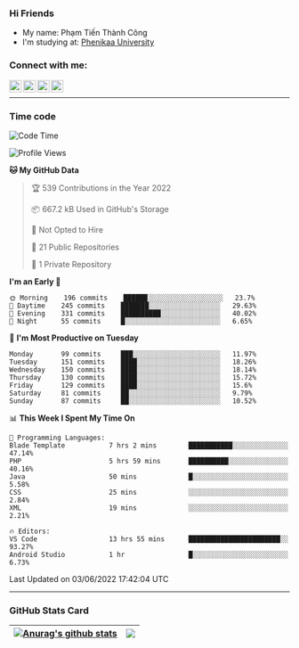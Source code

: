 ### Hi Friends

- My name: Phạm Tiến Thành Công
- I'm studying at: [Phenikaa University]


### Connect with me:
[<img align="left" alt="PhamTienThanhCong | Facebook" width="22px" src="https://upload.wikimedia.org/wikipedia/commons/thumb/1/16/Facebook-icon-1.png/640px-Facebook-icon-1.png" />][facebook]
[<img align="left" alt="PhamTienThanhCong | Zalo" width="22px" src="https://www.anphatpc.com.vn/template/anphat_2020v2/images/icon-zalo.jpg" />][zalo]
[<img align="left" alt="PhamTienThanhCong | LinkedIn" width="22px" src="https://cdn3.iconfinder.com/data/icons/inficons/512/linkedin.png" />][linkedin]
[<img align="left" alt="PhamTienThanhCong | tiktok" width="22px" src="https://cdn.worldvectorlogo.com/logos/tiktok-logo.svg" />][tiktok]

<br />

---

### Time code

<!--START_SECTION:waka-->
![Code Time](http://img.shields.io/badge/Code%20Time-393%20hrs%2056%20mins-blue)

![Profile Views](http://img.shields.io/badge/Profile%20Views-53-blue)

**🐱 My GitHub Data** 

> 🏆 539 Contributions in the Year 2022
 > 
> 📦 667.2 kB Used in GitHub's Storage 
 > 
> 🚫 Not Opted to Hire
 > 
> 📜 21 Public Repositories 
 > 
> 🔑 1 Private Repository 
 > 
**I'm an Early 🐤** 

```text
🌞 Morning    196 commits    ██████░░░░░░░░░░░░░░░░░░░   23.7% 
🌆 Daytime    245 commits    ███████░░░░░░░░░░░░░░░░░░   29.63% 
🌃 Evening    331 commits    ██████████░░░░░░░░░░░░░░░   40.02% 
🌙 Night      55 commits     █░░░░░░░░░░░░░░░░░░░░░░░░   6.65%

```
📅 **I'm Most Productive on Tuesday** 

```text
Monday       99 commits     ███░░░░░░░░░░░░░░░░░░░░░░   11.97% 
Tuesday      151 commits    ████░░░░░░░░░░░░░░░░░░░░░   18.26% 
Wednesday    150 commits    ████░░░░░░░░░░░░░░░░░░░░░   18.14% 
Thursday     130 commits    ████░░░░░░░░░░░░░░░░░░░░░   15.72% 
Friday       129 commits    ████░░░░░░░░░░░░░░░░░░░░░   15.6% 
Saturday     81 commits     ██░░░░░░░░░░░░░░░░░░░░░░░   9.79% 
Sunday       87 commits     ██░░░░░░░░░░░░░░░░░░░░░░░   10.52%

```


📊 **This Week I Spent My Time On** 

```text
💬 Programming Languages: 
Blade Template           7 hrs 2 mins        ███████████░░░░░░░░░░░░░░   47.14% 
PHP                      5 hrs 59 mins       ██████████░░░░░░░░░░░░░░░   40.16% 
Java                     50 mins             █░░░░░░░░░░░░░░░░░░░░░░░░   5.58% 
CSS                      25 mins             ░░░░░░░░░░░░░░░░░░░░░░░░░   2.84% 
XML                      19 mins             ░░░░░░░░░░░░░░░░░░░░░░░░░   2.21%

🔥 Editors: 
VS Code                  13 hrs 55 mins      ███████████████████████░░   93.27% 
Android Studio           1 hr                █░░░░░░░░░░░░░░░░░░░░░░░░   6.73%

```


 Last Updated on 03/06/2022 17:42:04 UTC
<!--END_SECTION:waka-->

---

### GitHub Stats Card

| <a href="https://github.com/phamtienthanhcong"><img align="center" src="https://github-readme-stats.vercel.app/api?username=PhamTienThanhCong&show_icons=true&include_all_commits=true&theme=buefy&hide_border=true&theme=ocean_dark" alt="Anurag's github stats" /></a> | <a href="https://github.com/phamtienthanhcong"><img align="center" src="https://github-readme-stats.vercel.app/api/top-langs/?username=PhamTienThanhCong&layout=compact&theme=buefy&hide_border=true&theme=ocean_dark" /></a> |
| ------------- | ------------- |

[Phenikaa University]: https://phenikaa-uni.edu.vn/vi
[facebook]: https://www.facebook.com/phamtienthanhcong
[linkedin]: https://linkedin.com/in/phamtienthanhcong
[zalo]: https://zalo.me/0396396332
[tiktok]: https://www.tiktok.com/@phamtienthanhcong
[web]: https://github.com/PhamTienThanhCong/web_dev
[min project]: https://github.com/PhamTienThanhCong/Project-Of-Web
[c and cpp]: https://github.com/PhamTienThanhCong/Code_C_and_Cpro
[python]: https://github.com/PhamTienThanhCong/Python_beginer
